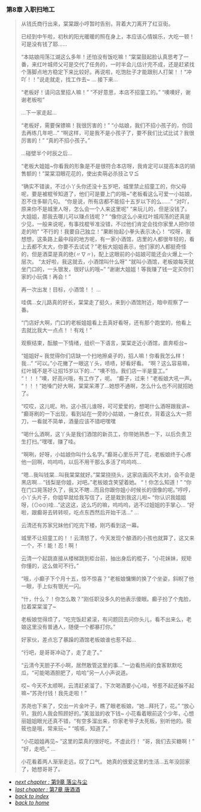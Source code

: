 ### 第8章 入职扫地工

>从钱氏商行出来，棠棠跟小哼暂时告别，背着大刀离开了红豆街。
>
>已经到中午啦，初秋的阳光暖暖的照在身上，本应该心情娱乐，大吃一顿！可是没有钱了耶......
>
>“本姑娘闯荡江湖这么多年！还怕没有饭吃嘛！”棠棠鼓起脸认真思考了一番，来红叶城师父可是交代了任务的，一时半会儿估计完不成，还是赶紧找个落脚点地方稳定下来比较好。再说啦，吃饱肚子才能跟别人打架！！“冲吖！！”说走就走，找工作去~
...
接下来…
>
>“老板好！请问店里招人嘛！”
“不好意思，本店不招童工的。”
“噢噢好，谢谢老板啦”
>
>...下一家走起…
>
>“老板好，需要保镖嘛！我很厉害的！”
“小姑娘，我们不招小孩子的，你回去再练几年吧...”
“啊这样，可是我不是小孩子了，要不我们比试比试？我很厉害的！”
“真的不招小孩子。”
>
>...碰壁半个时辰之后...
>
>“老板大姐姐~你看我的形象是不是很符合本店呀，我肯定可以提高本店的销售额的！”棠棠泪眼花花的，使出卖萌必杀技≧∇≦
>
>“确实不错诶，不过小丫头你还没十五岁吧，城里禁止招童工的，你父母呢，要是被棍爷知道了，他们可是要上门的哦~”老板看这么可爱一小姑娘，忍不住多聊几句。
“你是说，所有店都不能招十五岁以下的么......”
“对吖，原来你不是城里人呀，怎么会一个人来这里呢”
“来玩儿的，但是没钱了。大姐姐，那我去哪儿可以赚点钱呢？”
“像你这么小来红叶城闯荡的还真是少见，一般来说呢，有事找棍爷准没错，不过他们肯定会找你家里人把你领走的哟”
“不行的！我要自己独立！”果断抬起小拳头表示决心！
“哎呀，我想想，这条路上最中段的地方呢，有一家小酒馆，店里的人都很年轻的，看上去都不太大，你要不去试试？”老板大姐姐表示，他们家的人都挺奇怪的，但是酒菜是真的绝(〃∇〃)，配上这眼前的小姑娘可能还会火爆上一个层次。
“太好啦，我这就去，小酒馆叫什么呀”
“就叫小酒馆，老板娘每天就坐门口的，一头银发，很好认的哦~”
“谢谢大姐姐！等我赚了钱一定买你们家的小玩偶！再会！”
>
>再一次出发！目标，小酒馆！！
…
>
>哇偶...女儿路真的好长，棠棠走了挺久，来到小酒馆附近，暗中观察了一番。
>
>“门店好大啊，门口的老板姐姐看上去真好看呀，还有那个跑堂的，他看上去就比我大一点点！！有戏！”
>
>观察结束，酝酿一下情绪，组织一下语言，棠棠走近小酒馆，直奔柜台~
>
>“姐姐好~ 我觉得你们店缺一个扫地擦桌子的，招人嘛！你看我怎么样！我...”
“可以。”小花撇了一眼这丫头，啧啧，好看好看。
“啊？这么容易嘛，红叶城不是不让招15岁以下的...”
“噢不怕，我们店一半是童工。”
“！！！”噢，好高兴哦，有工作了，呢。
“癫子，过来！”老板娘大吼一声。
“！！！”她嗓门好大啊，棠棠呆滞了...她想不通啊，怎么什么也不问就招她了。
>
>“哎哎，这儿呢。哟，这小孩儿谁呀，可可爱爱的，想喝什么酒呀跟我讲~ ”癫哥刷的一下出现，看到站在一旁的小姑娘，一身红衣，背着这么大一把刀，一看就不简单，酒量应该不错吧嘿嘿
>
>“喝什么酒啊，这丫头是我们酒馆的新员工，你带她熟悉一下，以后负责卫生打扫。”嘿嘿，赚了哇。
>
>“啊咧，好呀，小姑娘你叫什么名字。”癫哥心里乐开了花，老板娘终于心疼他一回啊，呜呜呜，以后不用干那么多活了呜呜呜...
>
>“嗯...我叫钱棠...叫我棠棠就好。”棠棠挠挠头，这家店画风不太对，会不会是黑店啊...
“钱梨是你姐，对吧。”老板娘含笑望着她。
“！你怎么知道！”
“你在门口晃荡好久了，我又不瞎...而且你跟你姐小时候长的很像的呢。”哼哼，小丫头片子，你姐早就给我写信了，还是栽到我这儿啦~
“你认识我姐姐呀，(⊙o⊙)哇...”这这这，这么巧的嘛，呜呜呜，逃不过姐姐的手掌心...
“好啦，跟癫哥去转转呗，吃点东西然后开始干活...”
…
>
>云清还有苏家兄妹他们吃完下楼，刚巧看到这一幕。
>
>城里不让招童工的！！云清怒了，今天发现个酿酒的小孩也就算了，这又来一个，不！能！忍！啊！
>
>云清一个起跳直接从楼梯跳到柜台前，抽出身后的棍子，“小花妹妹，规矩你懂的，这么做可不行。”
>
>“哦，小癫子下个月十五，惊不惊喜？”老板娘慵懒的换了个坐姿，斜睨了他一眼，手上似有银光一闪。
>
>“什，什么？！你怎么敢？”刚任职没多久的他表示傻眼。癫子扮了个鬼脸，拉着棠棠溜了~
>
>老板娘觉得烦了，“吃完饭赶紧滚，有问题回去问你头儿，看不出来么，老娘这里没有普通人，随便一个都暴打你。”
>
>好家伙，差点忘了暴躁的酒馆老板娘谁也惹不起...
>
>“行吧，是哥哥冲动了，走了走了。”
>
>“云清今天胆子不小啊，居然敢管这里的事...”一边看热闹的食客默默吃瓜，“可能喝酒胆肥了，哈哈”另一人小声说道。
>
>哎~ 今天不太顺啊，云清赶紧溜了，下次喝酒要小心哇，爷惹不起还躲不起嘛~“苏尧付钱！我先走啦！”
>
>苏尧也下来了，交出一片金叶子，瞧了眼老板娘，“她...拜托了，花。”
>“放心叭，我的人我会照顾好的。”美滋滋的收下钱~ 小花看着眼前这个少年，心想丽姐姐眼光还真不错，“有空多溜出来，你家老爷子太死板，别听他的。筱筱也是哦，常来玩~ ”
“咳咳，知道了。”
>
>“小花姐姐再见~ ”这里的菜真的很好吃，不虚此行！
“哥，我们去买糖啊！”
“好，走吧。”
...
>
>小花看着两人渐渐走远，叹了口气。
她真的很爱这里的生活...五年没回家了，她想哥哥了。

- [*next chapter :* 第9章 落尘与尘](https://fiiish-yu.github.io/redleaf/chapter9)
- [*last chapter :* 第7章 唐酒酒](https://fiiish-yu.github.io/redleaf/chapter7)
- [*back to index*](https://fiiish-yu.github.io/redleaf/index)
- [*back to home*](https://fiiish-yu.github.io/)